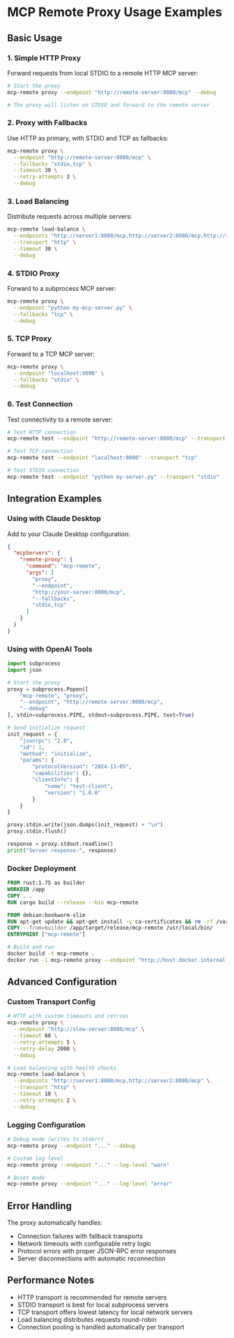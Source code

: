 # MCP Remote Proxy Usage Examples

## Basic Usage

### 1. Simple HTTP Proxy

Forward requests from local STDIO to a remote HTTP MCP server:

```bash
# Start the proxy
mcp-remote proxy --endpoint "http://remote-server:8080/mcp" --debug

# The proxy will listen on STDIO and forward to the remote server
```

### 2. Proxy with Fallbacks

Use HTTP as primary, with STDIO and TCP as fallbacks:

```bash
mcp-remote proxy \
  --endpoint "http://remote-server:8080/mcp" \
  --fallbacks "stdio,tcp" \
  --timeout 30 \
  --retry-attempts 3 \
  --debug
```

### 3. Load Balancing

Distribute requests across multiple servers:

```bash
mcp-remote load-balance \
  --endpoints "http://server1:8080/mcp,http://server2:8080/mcp,http://server3:8080/mcp" \
  --transport "http" \
  --timeout 30 \
  --debug
```

### 4. STDIO Proxy

Forward to a subprocess MCP server:

```bash
mcp-remote proxy \
  --endpoint "python my-mcp-server.py" \
  --fallbacks "tcp" \
  --debug
```

### 5. TCP Proxy

Forward to a TCP MCP server:

```bash
mcp-remote proxy \
  --endpoint "localhost:9090" \
  --fallbacks "stdio" \
  --debug
```

### 6. Test Connection

Test connectivity to a remote server:

```bash
# Test HTTP connection
mcp-remote test --endpoint "http://remote-server:8080/mcp" --transport "http"

# Test TCP connection
mcp-remote test --endpoint "localhost:9090" --transport "tcp"

# Test STDIO connection
mcp-remote test --endpoint "python my-server.py" --transport "stdio"
```

## Integration Examples

### Using with Claude Desktop

Add to your Claude Desktop configuration:

```json
{
  "mcpServers": {
    "remote-proxy": {
      "command": "mcp-remote",
      "args": [
        "proxy",
        "--endpoint",
        "http://your-server:8080/mcp",
        "--fallbacks",
        "stdio,tcp"
      ]
    }
  }
}
```

### Using with OpenAI Tools

```python
import subprocess
import json

# Start the proxy
proxy = subprocess.Popen([
    "mcp-remote", "proxy",
    "--endpoint", "http://remote-server:8080/mcp",
    "--debug"
], stdin=subprocess.PIPE, stdout=subprocess.PIPE, text=True)

# Send initialize request
init_request = {
    "jsonrpc": "2.0",
    "id": 1,
    "method": "initialize",
    "params": {
        "protocolVersion": "2024-11-05",
        "capabilities": {},
        "clientInfo": {
            "name": "test-client",
            "version": "1.0.0"
        }
    }
}

proxy.stdin.write(json.dumps(init_request) + "\n")
proxy.stdin.flush()

response = proxy.stdout.readline()
print("Server response:", response)
```

### Docker Deployment

```dockerfile
FROM rust:1.75 as builder
WORKDIR /app
COPY . .
RUN cargo build --release --bin mcp-remote

FROM debian:bookworm-slim
RUN apt-get update && apt-get install -y ca-certificates && rm -rf /var/lib/apt/lists/*
COPY --from=builder /app/target/release/mcp-remote /usr/local/bin/
ENTRYPOINT ["mcp-remote"]
```

```bash
# Build and run
docker build -t mcp-remote .
docker run -i mcp-remote proxy --endpoint "http://host.docker.internal:8080/mcp"
```

## Advanced Configuration

### Custom Transport Config

```bash
# HTTP with custom timeouts and retries
mcp-remote proxy \
  --endpoint "http://slow-server:8080/mcp" \
  --timeout 60 \
  --retry-attempts 5 \
  --retry-delay 2000 \
  --debug

# Load balancing with health checks
mcp-remote load-balance \
  --endpoints "http://server1:8080/mcp,http://server2:8080/mcp" \
  --transport "http" \
  --timeout 10 \
  --retry-attempts 2 \
  --debug
```

### Logging Configuration

```bash
# Debug mode (writes to stderr)
mcp-remote proxy --endpoint "..." --debug

# Custom log level
mcp-remote proxy --endpoint "..." --log-level "warn"

# Quiet mode
mcp-remote proxy --endpoint "..." --log-level "error"
```

## Error Handling

The proxy automatically handles:

- Connection failures with fallback transports
- Network timeouts with configurable retry logic
- Protocol errors with proper JSON-RPC error responses
- Server disconnections with automatic reconnection

## Performance Notes

- HTTP transport is recommended for remote servers
- STDIO transport is best for local subprocess servers
- TCP transport offers lowest latency for local network servers
- Load balancing distributes requests round-robin
- Connection pooling is handled automatically per transport
